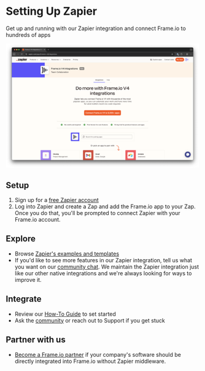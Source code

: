# Setting Up Zapier

Get up and running with our Zapier integration and connect Frame.io to hundreds of apps

![Zapier Integrations Example](../../image_13.png)

## Setup

1. Sign up for a [free Zapier account](https://zapier.com/apps/frameio-v4/integrations)
2. Log into Zapier and create a Zap and add the Frame.io app to your Zap. Once you do that, you'll be prompted to connect Zapier with your Frame.io account.

## Explore

* Browse [Zapier's examples and templates](https://zapier.com/apps/frameio-v4/integrations)
* If you'd like to see more features in our Zapier integration, tell us what you want on our [community chat](https://forum.frame.io/). We maintain the Zapier integration just like our other native integrations and we're always looking for ways to improve it.

## Integrate

* Review our [How-To Guide](../How-To%20Guide/) to set started
* Ask the [community](https://forum.frame.io/) or reach out to Support if you get stuck

## Partner with us

* [Become a Frame.io partner](https://frame.io/integrations) if your company's software should be directly integrated into Frame.io without Zapier middleware.
